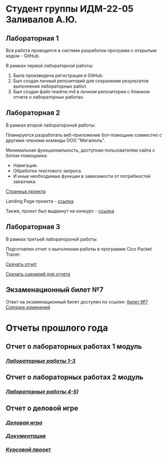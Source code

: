 # Студент группы ИДМ-22-05 Заливалов А.Ю.

## Лабораторная 1
Вся работа проводится в системе разработки программ с открытым кодом - GitHub.

В рамках первой лабораторной работы:

1. Была произведена регистрация в GitHub.
2. Был создан личный репозиторий для сохранения результатов выполнения лабораторных работ.
3. Был создан файл readme.md в личном репозитории с бланком отчета о лабораторных работах.

## Лабораторная 2
В рамках второй лаборатороной работы:

Планируется разработать веб-приложение бот-помощник совместно с другими членоми команды ООО "Мегалюль".

Минимальная функциональность, доступная пользователям сайта с ботом-помощника:

* Навигация.
* Обработка текстового запроса.
* И иные необходимые функции в зависимости от потребностей заказчика.

[Страница проекта](https://github.com/lulu2kan/Megalul)

Landing Page проекта - [ссылка](alekseygitpub.github.io)  

Также, проект был выдвинут на конкурс - [ссылка](https://idmit.ru/)

## Лабораторная 3
В рамках третьей лаборатороной работы:

Подготовлен отчет о выполнении работы в программе Cico Packet Tracer:

[Скачать отчет](https://github.com/AlekseyGitPub/aleksey.github.io/raw/main/Отчет6лрАИС.docx)

[Скачать сценарий для отчета](https://github.com/AlekseyGitPub/aleksey.github.io/raw/main/АИС%20ЛР6%20(6).pkt)

## Экзаменационный билет №7
Ответ на экзаменационный билет доступен по ссылке: [билет №7](https://github.com/stankin/inet-2022/wiki/exam07) [Compare изменений](https://github.com/stankin/inet-2022/wiki/exam07/_compare/6705781faf723993295c10d39b59732455d828b5...c70f6b1eb1679a7bce991ece3578c6b511a8f1f5)


# Отчеты прошлого года

## Отчет о лабораторных работах 1 модуль
### *[Лабораторные работы 1-3](https://github.com/AlekseyGitPub/aleksey.github.io/wiki/Лабораторные-работы)*

## Отчет о лабораторных работах 2 модуль
### *[Лабораторные работы 4-5](https://github.com/AlekseyGitPub/aleksey.github.io/wiki/Лабораторные-работы#Лабораторная-4-5))*

## Отчет о деловой игре
### *[Деловая игра](https://github.com/AlekseyGitPub/aleksey.github.io/wiki/Деловая-игра)*
### *[Документация](https://github.com/AlekseyGitPub/aleksey.github.io/wiki/Документация)*
### *[Курсовой проект](https://github.com/AlekseyGitPub/aleksey.github.io/wiki/%D0%9A%D1%83%D1%80%D1%81%D0%BE%D0%B2%D0%BE%D0%B9-%D0%BF%D1%80%D0%BE%D0%B5%D0%BA%D1%82)*
